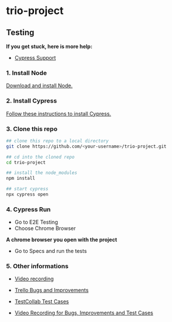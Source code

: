 # trio-project

## Testing

**If you get stuck, here is more help:**

* [Cypress Support](https://on.cypress.io/support)
  
### 1. Install Node

[Download and install Node.](https://nodejs.org/pt-br/download/current)

### 2. Install Cypress

[Follow these instructions to install Cypress.](https://on.cypress.io/installing-cypress)

### 3. Clone this repo

```bash
## clone this repo to a local directory
git clone https://github.com/<your-username>/trio-project.git

## cd into the cloned repo
cd trio-project

## install the node_modules
npm install

## start cypress
npx cypress open
```

### 4. Cypress Run

* Go to E2E Testing
* Choose Chrome Browser

**A chrome browser you open with the project**

* Go to Specs and run the tests

### 5. Other informations

* [Video recording](https://drive.google.com/drive/folders/1iO81nTL7Bypu3E92nde5bcohPyv2G945?usp=sharing)

* [Trello Bugs and Improvements](https://trello.com/invite/b/0w13XHOf/ATTI343b51c4d5faa25e7b241fb2763a77c769F3C94E/trio-project)
* [TestCollab Test Cases](https://testcollab.io/project/10981/)
* [Video Recording for Bugs, Improvements and Test Cases](https://drive.google.com/file/d/1ZJRziHcHJQnIl6qeZrqXcoQM2ovygG0r/view?usp=sharing)

